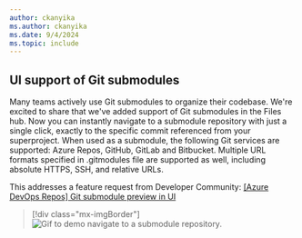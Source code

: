 ```yaml
---
author: ckanyika
ms.author: ckanyika
ms.date: 9/4/2024
ms.topic: include
---
```


## UI support of Git submodules

Many teams actively use Git submodules to organize their codebase. We're excited to share that we've added support of Git submodules in the Files hub. Now you can instantly navigate to a submodule repository with just a single click, exactly to the specific commit referenced from your superproject. When used as a submodule, the following Git services are supported: Azure Repos, GitHub, GitLab and Bitbucket. Multiple URL formats specified in .gitmodules file are supported as well, including absolute HTTPS, SSH, and relative URLs.

This addresses a feature request from Developer Community: [[Azure DevOps Repos] Git submodule preview in UI](https://developercommunity.visualstudio.com/t/azure-devops-repos-git-submodule-preview-in-ui/1033995)

> [!div class="mx-imgBorder"]
> ![Gif to demo navigate to a submodule repository.](../../media/244-repos-01.gif "gif to navigate to a submodule repository")
